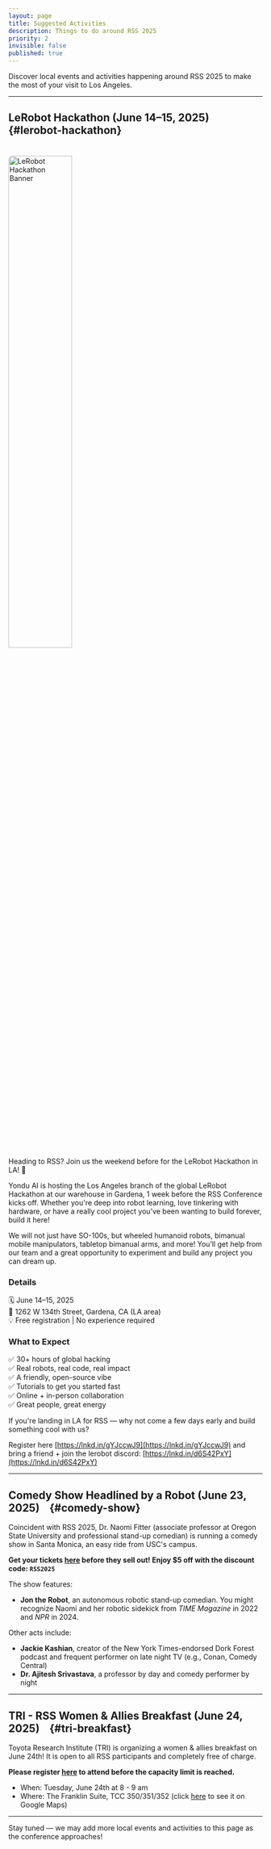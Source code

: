 ```yaml
---
layout: page
title: Suggested Activities
description: Things to do around RSS 2025
priority: 2
invisible: false
published: true
---
```


<style>
  .scroll-60 {
    scroll-margin-top: 60px;
  }

  .scroll-80 {
    scroll-margin-top: 80px;
  }

  /* Adjust for narrow screens where navbar is taller */
  @media (max-width: 767px) {
    .scroll-60 {
      scroll-margin-top: 90px;
    }

    .scroll-80 {
      scroll-margin-top: 130px;
    }
  }

  h2 .header-anchor {
    margin-left: 4px;
    opacity: 0;
    color: #888;
    text-decoration: none;
    font-weight: normal;
    font-size: 0.8em;
    transition: opacity 0.2s;
  }

  h2:hover .header-anchor {
    opacity: 1;
  }
</style>

Discover local events and activities happening around RSS 2025 to make the most of your visit to Los Angeles.

---

<div id="lerobot-hackathon" class="scroll-80"></div>

## LeRobot Hackathon (June 14–15, 2025)<a class="header-anchor" href="#lerobot-hackathon">#</a> {#lerobot-hackathon}

<img src="{{site.baseurl}}/images/local2025/lerobot_hackathon_graphic.jpeg" alt="LeRobot Hackathon Banner" style="width: 50%; margin: 20px 0; border-radius: 8px;" />

Heading to RSS? Join us the weekend before for the LeRobot Hackathon in LA! 🤖

Yondu AI is hosting the Los Angeles branch of the global LeRobot Hackathon at our warehouse in Gardena, 1 week before the RSS Conference kicks off. Whether you're deep into robot learning, love tinkering with hardware, or have a really cool project you’ve been wanting to build forever, build it here!

We will not just have SO-100s, but wheeled humanoid robots, bimanual mobile manipulators, tabletop bimanual arms, and more! You’ll get help from our team and a great opportunity to experiment and build any project you can dream up.

### Details

🗓 June 14–15, 2025  
📍 1262 W 134th Street, Gardena, CA (LA area)  
💡 Free registration | No experience required  

### What to Expect

✅ 30+ hours of global hacking  
✅ Real robots, real code, real impact  
✅ A friendly, open-source vibe  
✅ Tutorials to get you started fast  
✅ Online + in-person collaboration  
✅ Great people, great energy  


If you're landing in LA for RSS — why not come a few days early and build something cool with us?

Register here [https://lnkd.in/gYJccwJ9](https://lnkd.in/gYJccwJ9) and bring a friend + join the lerobot discord: [https://lnkd.in/d6S42PxY](https://lnkd.in/d6S42PxY)

---

<div id="comedy-show" class="scroll-60"></div>

## Comedy Show Headlined by a Robot (June 23, 2025)<a class="header-anchor" href="#comedy-show">#</a> {#comedy-show}

Coincident with RSS 2025, Dr. Naomi Fitter (associate professor at Oregon State University and professional stand-up comedian) is running a comedy show in Santa Monica, an easy ride from USC's campus.  

**Get your tickets [here](https://jetbook.co/e/naughty-but-nerdymaz2) before they sell out! Enjoy $5 off with the discount code: `RSS2025`**

The show features:

-  **Jon the Robot**, an autonomous robotic stand-up comedian. You might recognize Naomi and her robotic sidekick from *TIME Magazine* in 2022 and *NPR* in 2024.  

Other acts include:  
- **Jackie Kashian**, creator of the New York Times-endorsed Dork Forest podcast and frequent performer on late night TV (e.g., Conan, Comedy Central)
- **Dr. Ajitesh Srivastava**, a professor by day and comedy performer by night  

---

<div id="tri-breakfast" class="scroll-60"></div>

## TRI - RSS Women & Allies Breakfast (June 24, 2025)<a class="header-anchor" href="#tri-breakfast">#</a> {#tri-breakfast}

Toyota Research Institute (TRI) is organizing a women & allies breakfast on June 24th! It is open to all RSS participants and completely free of charge.

**Please register [here](https://docs.google.com/forms/d/e/1FAIpQLSeRWdj1SX-_Uhq0c_zHuIGemQu9QXb0cf1KKGgv21BN5TWTvw/viewform) to attend before the capacity limit is reached.**

- When: Tuesday, June 24th at 8 - 9 am
- Where: The Franklin Suite, TCC 350/351/352 (click [here](https://maps.app.goo.gl/DwMhMbpij7QLEJabA) to see it on Google Maps)

---

Stay tuned — we may add more local events and activities to this page as the conference approaches!

&nbsp;  
&nbsp;  
&nbsp;  
&nbsp;  
&nbsp;  
&nbsp;  
&nbsp;  
&nbsp;  
&nbsp;  
&nbsp;  
&nbsp;  
&nbsp;  
&nbsp;  
&nbsp;  
&nbsp;  
&nbsp;  
&nbsp;  
&nbsp;  
&nbsp;  